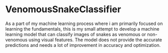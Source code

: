 # VenomousSnakeClassifier
As a part of my machine learning process where i am primarily focused on learning the fundamentals, this is my small attempt to develop a machine learning model that can classify images of snakes as venomous or non-venomous using visual features.  The model does not provide the accurate predictions and needs a lot of improvement in accuracy and optimization.

